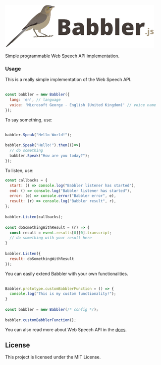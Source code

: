 ![babbler_logo](public/logo.png)

Simple programmable Web Speech API implementation.

### Usage

This is a really simple implementation of the Web Speech API.

```js

const babbler = new Babbler({
  lang: 'en', // language
  voice: 'Microsoft George - English (United Kingdom)' // voice name
});

```

To say something, use:

```js

babbler.Speak("Hello World!");

babbler.Speak("Hello!").then(()=>{
  // do something
  babbler.Speak("How are you today?");
});

```

To listen, use:

```js
const callbacks = {
  start: () => console.log("Babbler listener has started"),
  end: () => console.log("Babbler listener has started"),
  error: (e) => console.error("Babbler error", e),
  result: (r) => console.log("Babbler result", r),
};

babbler.Listen(callbacks);

const doSomethingWithResult = (r) => {
  const result = event.results[0][0].transcript;
  // do something with your result here
}

babbler.Listen({
  result: doSomethingWithResult
});

```

You can easily extend Babbler with your own functionalities.

```js

Babbler.prototype.customBabblerFunction = () => {
  console.log("This is my custom functionality!");
}

const babbler = new Babbler(/* config */);

babbler.customBabblerFunction();

```

You can also read more about Web Speech API in the [docs](https://developer.mozilla.org/en-US/docs/Web/API/Web_Speech_API).

## License

This project is licensed under the MIT License.
